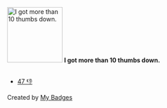 <img src="https://my-badges.github.io/my-badges/thumbs-down-10.png" alt="I got more than 10 thumbs down." title="I got more than 10 thumbs down." width="128">
<strong>I got more than 10 thumbs down.</strong>
<br><br>

* <a href="https://github.com/vercel/next.js/discussions/27666#discussioncomment-1124367">47 👎</a>


Created by <a href="https://github.com/my-badges/my-badges">My Badges</a>